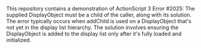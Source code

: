 This repository contains a demonstration of ActionScript 3 Error #2025: The supplied DisplayObject must be a child of the caller, along with its solution. The error typically occurs when addChild is used on a DisplayObject that's not yet in the display list hierarchy.  The solution involves ensuring the DisplayObject is added to the display list only after it's fully loaded and initialized.